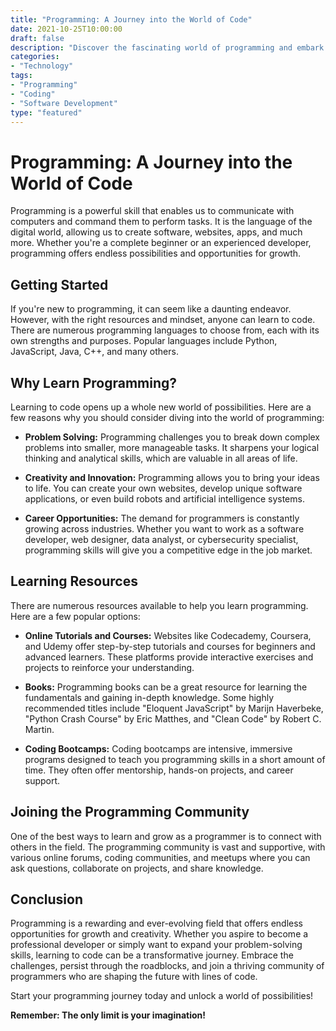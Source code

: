 ```yaml
---
title: "Programming: A Journey into the World of Code"
date: 2021-10-25T10:00:00
draft: false
description: "Discover the fascinating world of programming and embark on a journey into the realm of code."
categories:
- "Technology"
tags:
- "Programming"
- "Coding"
- "Software Development"
type: "featured"
---
```


# Programming: A Journey into the World of Code

Programming is a powerful skill that enables us to communicate with computers and command them to perform tasks. It is the language of the digital world, allowing us to create software, websites, apps, and much more. Whether you're a complete beginner or an experienced developer, programming offers endless possibilities and opportunities for growth.

## Getting Started

If you're new to programming, it can seem like a daunting endeavor. However, with the right resources and mindset, anyone can learn to code. There are numerous programming languages to choose from, each with its own strengths and purposes. Popular languages include Python, JavaScript, Java, C++, and many others.

## Why Learn Programming?

Learning to code opens up a whole new world of possibilities. Here are a few reasons why you should consider diving into the world of programming:

- **Problem Solving:** Programming challenges you to break down complex problems into smaller, more manageable tasks. It sharpens your logical thinking and analytical skills, which are valuable in all areas of life.

- **Creativity and Innovation:** Programming allows you to bring your ideas to life. You can create your own websites, develop unique software applications, or even build robots and artificial intelligence systems.

- **Career Opportunities:** The demand for programmers is constantly growing across industries. Whether you want to work as a software developer, web designer, data analyst, or cybersecurity specialist, programming skills will give you a competitive edge in the job market.

## Learning Resources

There are numerous resources available to help you learn programming. Here are a few popular options:

- **Online Tutorials and Courses:** Websites like Codecademy, Coursera, and Udemy offer step-by-step tutorials and courses for beginners and advanced learners. These platforms provide interactive exercises and projects to reinforce your understanding.

- **Books:** Programming books can be a great resource for learning the fundamentals and gaining in-depth knowledge. Some highly recommended titles include "Eloquent JavaScript" by Marijn Haverbeke, "Python Crash Course" by Eric Matthes, and "Clean Code" by Robert C. Martin.

- **Coding Bootcamps:** Coding bootcamps are intensive, immersive programs designed to teach you programming skills in a short amount of time. They often offer mentorship, hands-on projects, and career support.

## Joining the Programming Community

One of the best ways to learn and grow as a programmer is to connect with others in the field. The programming community is vast and supportive, with various online forums, coding communities, and meetups where you can ask questions, collaborate on projects, and share knowledge.

## Conclusion

Programming is a rewarding and ever-evolving field that offers endless opportunities for growth and creativity. Whether you aspire to become a professional developer or simply want to expand your problem-solving skills, learning to code can be a transformative journey. Embrace the challenges, persist through the roadblocks, and join a thriving community of programmers who are shaping the future with lines of code.

Start your programming journey today and unlock a world of possibilities!

**Remember: The only limit is your imagination!**

